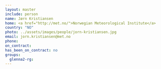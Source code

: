 ```yaml
---
layout: master
include: person
name: Jørn Kristiansen
home: <a href="http://met.no/">Norwegian Meteorological Institute</a>
country: "NO"
photo: ../assets/images/people/jorn-kristiansen.jpg
email: jorn.kristiansen@met.no
phone:
on_contract:
has_been_on_contract: no
groups:
  glenna2-rg:
---
```

